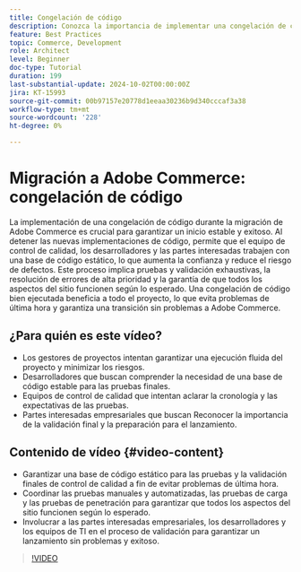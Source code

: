 ```yaml
---
title: Congelación de código
description: Conozca la importancia de implementar una congelación de código durante la migración de Adobe Commerce. Garantice la estabilidad, la confianza y el lanzamiento correcto siguiendo las prácticas recomendadas de control de calidad, pruebas y validación.
feature: Best Practices
topic: Commerce, Development
role: Architect
level: Beginner
doc-type: Tutorial
duration: 199
last-substantial-update: 2024-10-02T00:00:00Z
jira: KT-15993
source-git-commit: 00b97157e20778d1eeaa30236b9d340cccaf3a38
workflow-type: tm+mt
source-wordcount: '228'
ht-degree: 0%

---
```



# Migración a Adobe Commerce: congelación de código

La implementación de una congelación de código durante la migración de Adobe Commerce es crucial para garantizar un inicio estable y exitoso. Al detener las nuevas implementaciones de código, permite que el equipo de control de calidad, los desarrolladores y las partes interesadas trabajen con una base de código estático, lo que aumenta la confianza y reduce el riesgo de defectos. Este proceso implica pruebas y validación exhaustivas, la resolución de errores de alta prioridad y la garantía de que todos los aspectos del sitio funcionen según lo esperado. Una congelación de código bien ejecutada beneficia a todo el proyecto, lo que evita problemas de última hora y garantiza una transición sin problemas a Adobe Commerce.


## ¿Para quién es este vídeo?

* Los gestores de proyectos intentan garantizar una ejecución fluida del proyecto y minimizar los riesgos.
* Desarrolladores que buscan comprender la necesidad de una base de código estable para las pruebas finales.
* Equipos de control de calidad que intentan aclarar la cronología y las expectativas de las pruebas.
* Partes interesadas empresariales que buscan Reconocer la importancia de la validación final y la preparación para el lanzamiento.

## Contenido de vídeo {#video-content}

* Garantizar una base de código estático para las pruebas y la validación finales de control de calidad a fin de evitar problemas de última hora.
* Coordinar las pruebas manuales y automatizadas, las pruebas de carga y las pruebas de penetración para garantizar que todos los aspectos del sitio funcionen según lo esperado.
* Involucrar a las partes interesadas empresariales, los desarrolladores y los equipos de TI en el proceso de validación para garantizar un lanzamiento sin problemas y exitoso.

>[!VIDEO](https://video.tv.adobe.com/v/3445488/?learn=on&captions=spa)
